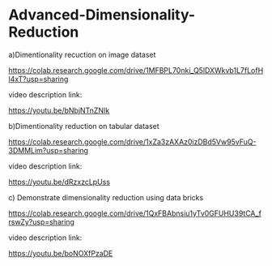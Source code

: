 # Advanced-Dimensionality-Reduction

a)Dimentionality recuction on image dataset

https://colab.research.google.com/drive/1MFBPL70nki_Q5lDXWkvb1L7fLofHl4xT?usp=sharing



video description link:

https://youtu.be/bNbjNTnZNIk





b)Dimentionality reduction on tabular dataset

https://colab.research.google.com/drive/1xZa3zAXAz0izDBd5Vw95vFuQ-3DMMLim?usp=sharing


video description link:

https://youtu.be/dRzxzcLpUss


c) Demonstrate dimensionality reduction using data bricks

https://colab.research.google.com/drive/1QxFBAbnsiu1yTv0GFUHU39tCA_frswZy?usp=sharing


video description link:

https://youtu.be/boNOXfPzaDE

